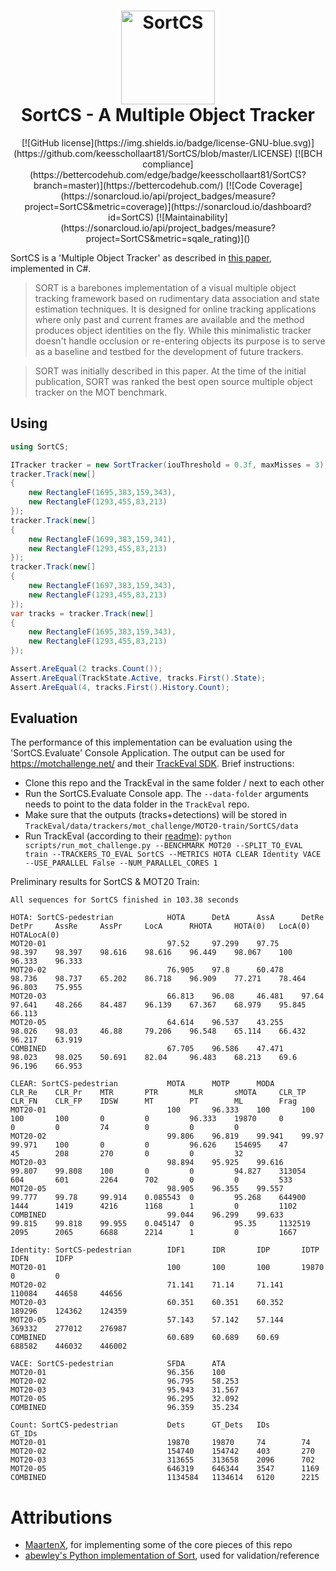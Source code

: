 <h1 align="center">

<img src="https://raw.githubusercontent.com/keesschollaart81/SortCS/main/resources/logo.png" width=150 alt="SortCS"/>
<br/>
SortCS - A Multiple Object Tracker
</h1>

<div align="center">
[![GitHub license](https://img.shields.io/badge/license-GNU-blue.svg)](https://github.com/keesschollaart81/SortCS/blob/master/LICENSE)
[![BCH compliance](https://bettercodehub.com/edge/badge/keesschollaart81/SortCS?branch=master)](https://bettercodehub.com/)
[![Code Coverage](https://sonarcloud.io/api/project_badges/measure?project=SortCS&metric=coverage)](https://sonarcloud.io/dashboard?id=SortCS)
[![Maintainability](https://sonarcloud.io/api/project_badges/measure?project=SortCS&metric=sqale_rating)]()
</div>

SortCS is a 'Multiple Object Tracker' as described in [this paper](https://arxiv.org/abs/1602.00763), implemented in C#.

> SORT is a barebones implementation of a visual multiple object tracking framework based on rudimentary data association and state estimation techniques. It is designed for online tracking applications where only past and current frames are available and the method produces object identities on the fly. While this minimalistic tracker doesn't handle occlusion or re-entering objects its purpose is to serve as a baseline and testbed for the development of future trackers.

> SORT was initially described in this paper. At the time of the initial publication, SORT was ranked the best open source multiple object tracker on the MOT benchmark.

## Using

```cs
using SortCS;

ITracker tracker = new SortTracker(iouThreshold = 0.3f, maxMisses = 3);
tracker.Track(new[]
{
    new RectangleF(1695,383,159,343),
    new RectangleF(1293,455,83,213)
});
tracker.Track(new[]
{
    new RectangleF(1699,383,159,341),
    new RectangleF(1293,455,83,213)
});
tracker.Track(new[]
{
    new RectangleF(1697,383,159,343),
    new RectangleF(1293,455,83,213)
});
var tracks = tracker.Track(new[]
{
    new RectangleF(1695,383,159,343),
    new RectangleF(1293,455,83,213)
});

Assert.AreEqual(2 tracks.Count());
Assert.AreEqual(TrackState.Active, tracks.First().State);
Assert.AreEqual(4, tracks.First().History.Count);

```

## Evaluation

The performance of this implementation can be evaluation using the 'SortCS.Evaluate' Console Application.
The output can be used for https://motchallenge.net/ and their [TrackEval SDK](https://github.com/JonathonLuiten/TrackEval/). 
Brief instructions:
- Clone this repo and the TrackEval in the same folder / next to each other
- Run the SortCS.Evaluate Console app. The `--data-folder` arguments needs to point to the data folder in the `TrackEval` repo.
- Make sure that the outputs (tracks+detections) will be stored in `TrackEval/data/trackers/mot_challenge/MOT20-train/SortCS/data`
- Run TrackEval (according to their [readme](https://github.com/JonathonLuiten/TrackEval/blob/master/docs/MOTChallenge-Official/Readme.md)):
  `python scripts/run_mot_challenge.py --BENCHMARK MOT20 --SPLIT_TO_EVAL train --TRACKERS_TO_EVAL SortCS --METRICS HOTA CLEAR Identity VACE --USE_PARALLEL False --NUM_PARALLEL_CORES 1`

Preliminary results for SortCS & MOT20 Train:
```
All sequences for SortCS finished in 103.38 seconds

HOTA: SortCS-pedestrian            HOTA      DetA      AssA      DetRe     DetPr     AssRe     AssPr     LocA      RHOTA     HOTA(0)   LocA(0)   HOTALocA(0)
MOT20-01                           97.52     97.299    97.75     98.397    98.397    98.616    98.616    96.449    98.067    100       96.333    96.333
MOT20-02                           76.905    97.8      60.478    98.736    98.737    65.202    86.718    96.909    77.271    78.464    96.803    75.955
MOT20-03                           66.813    96.08     46.481    97.64     97.641    48.266    84.487    96.139    67.367    68.979    95.845    66.113
MOT20-05                           64.614    96.537    43.255    98.026    98.03     46.88     79.206    96.548    65.114    66.432    96.217    63.919
COMBINED                           67.705    96.586    47.471    98.023    98.025    50.691    82.04     96.483    68.213    69.6      96.196    66.953

CLEAR: SortCS-pedestrian           MOTA      MOTP      MODA      CLR_Re    CLR_Pr    MTR       PTR       MLR       sMOTA     CLR_TP    CLR_FN    CLR_FP    IDSW      MT        PT        ML        Frag      
MOT20-01                           100       96.333    100       100       100       100       0         0         96.333    19870     0         0         0         74        0         0         0
MOT20-02                           99.806    96.819    99.941    99.97     99.971    100       0         0         96.626    154695    47        45        208       270       0         0         32
MOT20-03                           98.894    95.925    99.616    99.807    99.808    100       0         0         94.827    313054    604       601       2264      702       0         0         533
MOT20-05                           98.905    96.355    99.557    99.777    99.78     99.914    0.085543  0         95.268    644900    1444      1419      4216      1168      1         0         1102
COMBINED                           99.044    96.299    99.633    99.815    99.818    99.955    0.045147  0         95.35     1132519   2095      2065      6688      2214      1         0         1667

Identity: SortCS-pedestrian        IDF1      IDR       IDP       IDTP      IDFN      IDFP
MOT20-01                           100       100       100       19870     0         0
MOT20-02                           71.141    71.14     71.141    110084    44658     44656
MOT20-03                           60.351    60.351    60.352    189296    124362    124359
MOT20-05                           57.143    57.142    57.144    369332    277012    276987
COMBINED                           60.689    60.689    60.69     688582    446032    446002

VACE: SortCS-pedestrian            SFDA      ATA
MOT20-01                           96.356    100
MOT20-02                           96.795    58.253
MOT20-03                           95.943    31.567
MOT20-05                           96.295    32.092
COMBINED                           96.359    35.234

Count: SortCS-pedestrian           Dets      GT_Dets   IDs       GT_IDs
MOT20-01                           19870     19870     74        74
MOT20-02                           154740    154742    403       270
MOT20-03                           313655    313658    2096      702
MOT20-05                           646319    646344    3547      1169
COMBINED                           1134584   1134614   6120      2215
```

# Attributions

- [MaartenX](https://github.com/MaartenX/), for implementing some of the core pieces of this repo
- [abewley's Python implementation of Sort](https://github.com/abewley/sort), used for validation/reference
